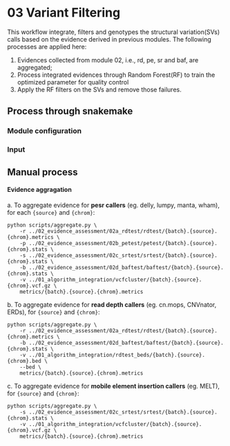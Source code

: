 # 03 Variant Filtering
This workflow integrate, filters and genotypes the structural variation(SVs) calls based on the evidence derived in previous modules. The following processes are applied here:
1. Evidences collected from module 02, i.e., rd, pe, sr and baf, are aggregated;
2. Process integrated evidences through Random Forest(RF) to train the optimized parameter for quality control
3. Apply the RF filters on the SVs and remove those failures.

## Process through snakemake
### Module configuration
### Input

## Manual process
#### Evidence aggragation
a. To aggregate evidence for **pesr callers** (eg. delly, lumpy, manta, wham), for each `{source}` and `{chrom}`: 
```
python scripts/aggregate.py \
	-r ../02_evidence_assessment/02a_rdtest/rdtest/{batch}.{source}.{chrom}.metrics \
	-p ../02_evidence_assessment/02b_petest/petest/{batch}.{source}.{chrom}.stats \
	-s ../02_evidence_assessment/02c_srtest/srtest/{batch}.{source}.{chrom}.stats \
	-b ../02_evidence_assessment/02d_baftest/baftest/{batch}.{source}.{chrom}.stats \
	-v ../01_algorithm_integration/vcfcluster/{batch}.{source}.{chrom}.vcf.gz \
	metrics/{batch}.{source}.{chrom}.metrics
```

b. To aggregate evidence for **read depth callers** (eg. cn.mops, CNVnator, ERDs), for `{source}` and `{chrom}`: 
```
python scripts/aggregate.py \
	-r ../02_evidence_assessment/02a_rdtest/rdtest/{batch}.{source}.{chrom}.metrics \
	-b ../02_evidence_assessment/02d_baftest/baftest/{batch}.{source}.{chrom}.stats \
	-v ../01_algorithm_integration/rdtest_beds/{batch}.{source}.{chrom}.bed \
	--bed \
	metrics/{batch}.{source}.{chrom}.metrics
```

c. To aggregate evidence for **mobile element insertion callers** (eg. MELT), for `{source}` and `{chrom}`: 
```
python scripts/aggregate.py \
	-s ../02_evidence_assessment/02c_srtest/srtest/{batch}.{source}.{chrom}.stats \
	-v ../01_algorithm_integration/vcfcluster/{batch}.{source}.{chrom}.vcf.gz \
	metrics/{batch}.{source}.{chrom}.metrics
```
